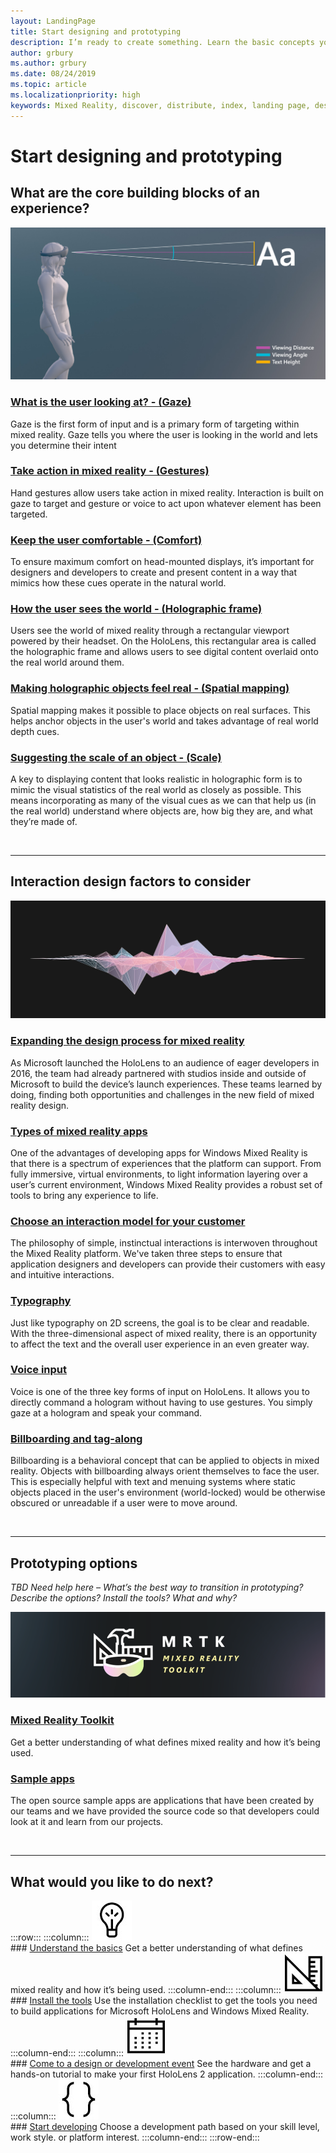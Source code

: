 ```yaml
---
layout: LandingPage
title: Start designing and prototyping
description: I’m ready to create something. Learn the basic concepts you need to begin designing and prototyping.
author: grbury 
ms.author: grbury
ms.date: 08/24/2019
ms.topic: article
ms.localizationpriority: high
keywords: Mixed Reality, discover, distribute, index, landing page, design, development, tutorials, sample apps, fundamentals, case studies, resources, HoloLens how-to, Open source projects
---
```


# Start designing and prototyping

## What are the core building blocks of an experience?


![distance guide](images/text_in_unity_viewingangle.jpg)

### [What is the user looking at? - (Gaze)](gaze.md)
Gaze is the first form of input and is a primary form of targeting within mixed reality. Gaze tells you where the user is looking in the world and lets you determine their intent

### [Take action in mixed reality - (Gestures)](gestures.md)
Hand gestures allow users take action in mixed reality. Interaction is built on gaze to target and gesture or voice to act upon whatever element has been targeted.

### [Keep the user comfortable - (Comfort)](comfort.md)
To ensure maximum comfort on head-mounted displays, it’s important for designers and developers to create and present content in a way that mimics how these cues operate in the natural world.

### [How the user sees the world - (Holographic frame)](holographic-frame.md)
Users see the world of mixed reality through a rectangular viewport powered by their headset. On the HoloLens, this rectangular area is called the holographic frame and allows users to see digital content overlaid onto the real world around them.

### [Making holographic objects feel real - (Spatial mapping)](spatial-mapping.md)
Spatial mapping makes it possible to place objects on real surfaces. This helps anchor objects in the user's world and takes advantage of real world depth cues.

### [Suggesting the scale of an object - (Scale)](scale.md)
A key to displaying content that looks realistic in holographic form is to mimic the visual statistics of the real world as closely as possible. This means incorporating as many of the visual cues as we can that help us (in the real world) understand where objects are, how big they are, and what they’re made of.


<br>

---


## Interaction design factors to consider


![mixed reality spectrum](images/RWtpZ1.jpeg)


### [Expanding the design process for mixed reality](case-study-expanding-the-design-process-for-mixed-reality.md)

As Microsoft launched the HoloLens to an audience of eager developers in 2016, the team had already partnered with studios inside and outside of Microsoft to build the device’s launch experiences. These teams learned by doing, finding both opportunities and challenges in the new field of mixed reality design.

### [Types of mixed reality apps](types-of-mixed-reality-apps.md)

One of the advantages of developing apps for Windows Mixed Reality is that there is a spectrum of experiences that the platform can support. From fully immersive, virtual environments, to light information layering over a user’s current environment, Windows Mixed Reality provides a robust set of tools to bring any experience to life.

### [Choose an interaction model for your customer](interaction-fundamentals.md)

The philosophy of simple, instinctual interactions is interwoven throughout the Mixed Reality platform. We've taken three steps to ensure that application designers and developers can provide their customers with easy and intuitive interactions.

### [Typography](typography.md)

Just like typography on 2D screens, the goal is to be clear and readable. With the three-dimensional aspect of mixed reality, there is an opportunity to affect the text and the overall user experience in an even greater way.

### [Voice input](voice-input.md)

Voice is one of the three key forms of input on HoloLens. It allows you to directly command a hologram without having to use gestures. You simply gaze at a hologram and speak your command. 

### [Billboarding and tag-along](billboarding-and-tag-along.md)

Billboarding is a behavioral concept that can be applied to objects in mixed reality. Objects with billboarding always orient themselves to face the user. This is especially helpful with text and menuing systems where static objects placed in the user's environment (world-locked) would be otherwise obscured or unreadable if a user were to move around.


<br>


---

## Prototyping options

*TBD Need help here – What’s the best way to transition in prototyping? Describe the options? Install the tools? What and why?*


![Mixed Reality Toolkit logo](images/mrtklogo-1000px.png)

### [Mixed Reality Toolkit](https://microsoft.github.io/MixedRealityToolkit-Unity/Documentation/GettingStartedWithTheMRTK.html)

Get a better understanding of what defines mixed reality and how it’s being used.

### [Sample apps](tutorials.md#open-source-sample-apps)

The open source sample apps are applications that have been created by our teams and we have provided the source code so that developers could look at it and learn from our projects. 


<br>

---



## What would you like to do next?


:::row:::
    :::column:::
       ![Understand the basics](images/icon-lightbulb.jpg)<br>
        ### [Understand the basics](index.md)
        Get a better understanding of what defines mixed reality and how it’s being used.
    :::column-end:::
    :::column:::
        ![Install the tools](images/icon-design.jpg)<br>
         ### [Install the tools](quick-start-creating.md)
        Use the installation checklist to get the tools you need to build applications for Microsoft HoloLens and Windows Mixed Reality.
    :::column-end:::
    :::column:::
        ![Come to a design or development event](images/icon-calendar.jpg)<br>
         ### [Come to a design or development event](sf-academy-events.md)
        See the hardware and get a hands-on tutorial to make your first HoloLens 2 application.
    :::column-end:::
    :::column:::
        ![Start developing](images/icon-developer.jpg)<br>
         ### [Start developing](development.md)
        Choose a development path based on your skill level, work style. or platform interest.
    :::column-end:::
:::row-end:::




